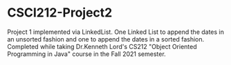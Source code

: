 # CSCI212-Project2
Project 1 implemented via LinkedList. One Linked List to append the dates in an unsorted fashion and one to append the dates in a sorted fashion. Completed while taking Dr.Kenneth Lord's CS212 "Object Oriented Programming in Java" course in the Fall 2021 semester.
